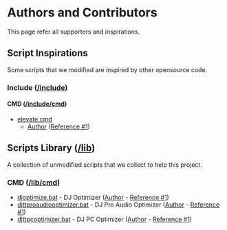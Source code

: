 # Authors and Contributors

This page refer all supporters and inspirations.

## Script Inspirations

Some scripts that we modified are inspired by other opensource code.

### Include ([/include](https://github.com/EnthDev/edevshelltool/tree/master/include))

#### CMD ([/include/cmd](https://github.com/EnthDev/edevshelltool/tree/master/include/cmd))
* [elevate.cmd](https://github.com/EnthDev/edevshelltool/blob/master/include/cmd/elevate.cmd)
  * [Author](http://stackoverflow.com/users/1016343/matt) ([Reference #1](http://stackoverflow.com/a/12264592))

## Scripts Library ([/lib](https://github.com/EnthDev/edevshelltool/tree/master/lib))

A collection of unmodified scripts that we collect to help this project.

### CMD ([/lib/cmd](https://github.com/EnthDev/edevshelltool/tree/master/lib/cmd))
* [djoptimize.bat](https://github.com/EnthDev/edevshelltool/blob/master/lib/cmd/djoptimize.bat) - DJ Optimizer ([Author](https://github.com/seankmchenry) - [Reference #1](https://github.com/seankmchenry/dj-optimize/blob/master/dj-optimize.bat))
* [djttproaudiooptimizer.bat](https://github.com/EnthDev/edevshelltool/blob/master/lib/cmd/djttproaudiooptimizer.bat) - DJ Pro Audio Optimizer ([Author](https://github.com/seankmchenry) - [Reference #1](https://github.com/seankmchenry/dj-optimize/blob/master/dj-optimize-win7.bat))
* [djttpcoptimizer.bat](https://github.com/EnthDev/edevshelltool/blob/master/lib/cmd/djttpcoptimizer.bat) - DJ PC Optimizer ([Author](http://forum.djtechtools.com/member.php?u=28939) - [Reference #1](http://forum.djtechtools.com/showthread.php?t=31864&page=2&p=318516&viewfull=1#post318516))